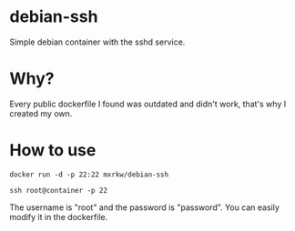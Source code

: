 # debian-ssh

Simple debian container with the sshd service.

# Why?
Every public dockerfile I found was outdated and didn't work, that's why I created
my own.

# How to use
`docker run -d -p 22:22 mxrkw/debian-ssh`


`ssh root@container -p 22`

The username is "root" and the password is "password". You can easily modify
it in the dockerfile.



